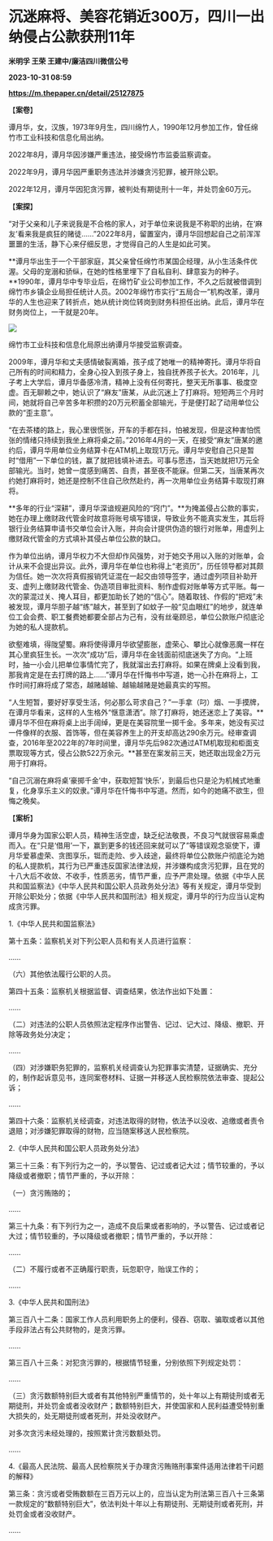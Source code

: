 # 沉迷麻将、美容花销近300万，四川一出纳侵占公款获刑11年
**米明孚 王荣 王建中/廉洁四川微信公号**

**2023-10-31 08:59**

**https://m.thepaper.cn/detail/25127875**

【**案卷**】

谭月华，女，汉族，1973年9月生，四川绵竹人，1990年12月参加工作，曾任绵竹市工业科技和信息化局出纳。

2022年8月，谭月华因涉嫌严重违法，接受绵竹市监委监察调查。

2022年9月，谭月华因严重职务违法并涉嫌贪污犯罪，被开除公职。

2022年12月，谭月华因犯贪污罪，被判处有期徒刑十一年，并处罚金60万元。

【**案探**】

“对于父亲和儿子来说我是不合格的家人，对于单位来说我是不称职的出纳，在‘麻友’看来我是疯狂的赌徒……”2022年8月，留置室内，谭月华回想起自己之前浑浑噩噩的生活，静下心来仔细反思，才觉得自己的人生是如此可笑。

**谭月华出生于一个干部家庭，其父亲曾任绵竹市某国企经理，从小生活条件优渥。父母的宠溺和骄纵，在她的性格里埋下了自私自利、肆意妄为的种子。**1990年，谭月华中专毕业后，在绵竹矿业公司参加工作，不久之后就被借调到绵竹市乡镇企业局担任统计人员。2002年绵竹市实行“五局合一”机构改革，谭月华的人生也迎来了转折点，她从统计岗位转岗到财务科担任出纳。此后，谭月华在财务岗位上，一干就是20年。

![](https://imagecloud.thepaper.cn/thepaper/image/276/356/110.png)

绵竹市工业科技和信息化局原出纳谭月华接受监察调查。

2009年，谭月华和丈夫感情破裂离婚，孩子成了她唯一的精神寄托。谭月华将自己所有的时间和精力，全身心投入到孩子身上，独自抚养孩子长大。2016年，儿子考上大学后，谭月华备感冷清，精神上没有任何寄托，整天无所事事、极度空虚。百无聊赖之中，她认识了“麻友”唐某，从此沉迷上了打麻将。短短两三个月时间，她就将自己辛苦多年积攒的20万元积蓄全部输光，于是便打起了动用单位公款的“歪主意”。

“在去茶楼的路上，我心里很慌张，开车的手都在抖，怕被发现，但是这种害怕慌张的情绪只持续到我坐上麻将桌之前。”2016年4月的一天，在接受“麻友”唐某的邀约后，谭月华用单位业务结算卡在ATM机上取现1万元。谭月华安慰自己只是暂时“借用”一下单位的钱，赢了就把钱填补进去。可事与愿违，当天她就把1万元全部输光。当时，她曾一度感到痛苦、自责，甚至夜不能寐。但第二天，当唐某再次约她打麻将时，她还是控制不住自己欣然赴约，再一次用单位业务结算卡取现打麻将。

**多年的行业“深耕”，谭月华深谙规避风险的“窍门”。**为掩盖侵占公款的事实，她在办理上缴财政代管金时故意将账号填写错误，导致业务不能真实发生，其后将银行业务结算申请书交单位会计入账，并向会计提供伪造的银行对账单，用虚列上缴财政代管金的方式填补其侵占单位公款的缺口。

作为单位出纳，谭月华权力不大但却作风强势，对于她交予用以入账的对账单，会计从来不会提出异议。此外，谭月华在单位也称得上“老资历”，历任领导都对其颇为信任。她一次次将真假报销凭证混在一起交由领导签字，通过虚列项目补助开支、虚列上缴财政代管金、伪造项目审批资料、制作虚假对账单等方式平账。每一次的蒙混过关、掩人耳目，都更加助长了她的“信心”。随着取钱、作假的“把戏”未被发现，谭月华胆子越“练”越大，甚至到了如蚊子一般“见血眼红”的地步，就连单位工会会费、职工餐费她都要全部占为己有，没有丝毫顾忌，单位公款账户彻底沦为她的私人提款机。

欲壑难填，得陇望蜀。麻将使得谭月华欲望膨胀，虚荣心、攀比心就像恶魔一样在其心里疯狂生长。一次次“成功”后，谭月华在金钱面前彻底迷失了方向。“上班时，抽一小会儿把单位事情忙完了，我就溜出去打麻将。如果在牌桌上没看到我，那我肯定是在去打牌的路上……”谭月华在忏悔书中写道，她一心扑在麻将上，工作时间打麻将成了常态，越赌越输、越输越赌是她最真实的写照。

“人生短暂，要好好享受生活，何必那么苛求自己？”一手拿（叼）烟、一手摸牌，在谭月华看来，这样的人生格外“惬意潇洒”。除了打麻将，她还迷恋上了美容。**谭月华不但在麻将桌上出手阔绰，更是在美容院里一掷千金。多年来，她没有买过一件像样的衣服、首饰等，但在美容养生上的开支却高达290余万元。经审查调查，2016年至2022年的7年时间里，谭月华先后982次通过ATM机取现和柜面支票取现等方式，侵占公款522万余元。**甚至在案发前三天，她还取出现金2万元用于打麻将。

“自己沉溺在麻将桌‘豪掷千金’中，获取短暂‘快乐’，到最后也只是沦为机械式地重复，化身享乐主义的奴隶。”谭月华在忏悔书中写道。然而，如今的她痛不欲生，但悔之晚矣。

【**案析**】

谭月华身为国家公职人员，精神生活空虚，缺乏纪法敬畏，不良习气就很容易乘虚而入。在“只是‘借用’一下，赢到更多的钱还回来就可以了”等错误观念驱使下，谭月华爱慕虚荣、贪图享乐，铤而走险、步入歧途，最终将单位公款账户彻底沦为她的私人提款机，其行为已严重违反国家法律法规，并涉嫌构成贪污犯罪，且在党的十八大后不收敛、不收手，性质恶劣，情节严重，应予严肃处理。依据《中华人民共和国监察法》《中华人民共和国公职人员政务处分法》等有关规定，谭月华受到开除公职处分；依据《中华人民共和国刑法》相关规定，谭月华的行为应当认定构成贪污罪。

1.《中华人民共和国监察法》

第十五条：监察机关对下列公职人员和有关人员进行监察：

……

（六）其他依法履行公职的人员。

第四十五条：监察机关根据监督、调查结果，依法作出如下处置：

……

（二）对违法的公职人员依照法定程序作出警告、记过、记大过、降级、撤职、开除等政务处分决定；

……

（四）对涉嫌职务犯罪的，监察机关经调查认为犯罪事实清楚，证据确实、充分的，制作起诉意见书，连同案卷材料、证据一并移送人民检察院依法审查、提起公诉；

……

第四十六条：监察机关经调查，对违法取得的财物，依法予以没收、追缴或者责令退赔；对涉嫌犯罪取得的财物，应当随案移送人民检察院。

2.《中华人民共和国公职人员政务处分法》

第三十三条：有下列行为之一的，予以警告、记过或者记大过；情节较重的，予以降级或者撤职；情节严重的，予以开除：

（一）贪污贿赂的；

……

第三十九条：有下列行为之一，造成不良后果或者影响的，予以警告、记过或者记大过；情节较重的，予以降级或者撤职；情节严重的，予以开除：

……

（二）不履行或者不正确履行职责，玩忽职守，贻误工作的；

……

3.《中华人民共和国刑法》

第三百八十二条：国家工作人员利用职务上的便利，侵吞、窃取、骗取或者以其他手段非法占有公共财物的，是贪污罪。

……

第三百八十三条：对犯贪污罪的，根据情节轻重，分别依照下列规定处罚：

……

（三）贪污数额特别巨大或者有其他特别严重情节的，处十年以上有期徒刑或者无期徒刑，并处罚金或者没收财产；数额特别巨大，并使国家和人民利益遭受特别重大损失的，处无期徒刑或者死刑，并处没收财产。

对多次贪污未经处理的，按照累计贪污数额处罚。

……

4.《最高人民法院、最高人民检察院关于办理贪污贿赂刑事案件适用法律若干问题的解释》

第三条：贪污或者受贿数额在三百万元以上的，应当认定为刑法第三百八十三条第一款规定的“数额特别巨大”，依法判处十年以上有期徒刑、无期徒刑或者死刑，并处罚金或者没收财产。

……